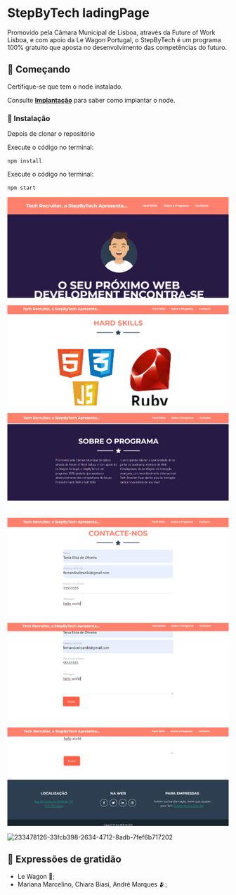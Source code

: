 # StepByTech ladingPage

Promovido pela Câmara Municipal de Lisboa, através da Future of Work Lisboa, e com apoio da Le Wagon Portugal, o StepByTech é um programa 100% gratuito que aposta no desenvolvimento das competências do futuro.

## 🚀 Começando

Certifique-se que tem o node instalado.

Consulte **[Implantação](https://nodejs.org/en/download)** para saber como implantar o node.


### 🔧 Instalação

Depois de clonar o repositório

Execute o código no terminal:


```
npm install
```

Execute o código no terminal:


```
npm start

```

![alt text](imagens/Captura%20de%20tela%202023-04-20%20194840.png)

![alt text](imagens/Captura%20de%20tela%202023-04-20%20194937.png)

![alt text](imagens/Captura%20de%20tela%202023-04-20%20195016.png)

![alt text](imagens/Captura%20de%20tela%202023-04-20%20195114.png)

![alt text](imagens/Captura%20de%20tela%202023-04-20%20195145.png)

![alt text](imagens/Captura%20de%20tela%202023-04-20%20195219.png)

![233478126-33fcb398-2634-4712-8adb-7fef6b717202](https://user-images.githubusercontent.com/131197092/233478322-ce85104f-dd8a-4733-a707-4e30435efa99.png)






## 🎁 Expressões de gratidão

* Le Wagon 📢;
* Mariana Marcelino, Chiara Biasi, André Marques 🫂;
